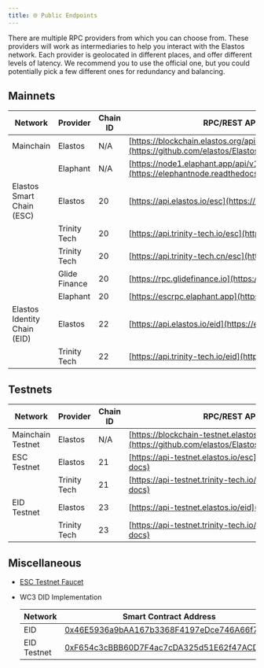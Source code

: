 ```yaml
---
title: 🌐 Public Endpoints
---
```


There are multiple RPC providers from which you can choose from. These providers will work as intermediaries to help you interact with the Elastos network. Each provider is geolocated in different places, and offer different levels of latency. We recommend you to use the official one, but you could potentially pick a few different ones for redundancy and balancing.

## Mainnets

| Network                      | Provider      | Chain ID | RPC/REST API URL (Link to docs)                                                                                  | Explorer URL                   |
| ---------------------------- | ------------- | -------- | ---------------------------------------------------------------------------------------------------------------- | ------------------------------ |
| Mainchain                    | Elastos       | N/A      | [https://blockchain.elastos.org/api/v1/](https://github.com/elastos/Elastos.ELA/blob/master/docs/Restful_API.md) | https://blockchain.elastos.org |
|                              | Elaphant      | N/A      | [https://node1.elaphant.app/api/v1/](https://elephantnode.readthedocs.io/en/latest/)                             |                                |
| Elastos Smart Chain (ESC)    | Elastos       | 20       | [https://api.elastos.io/esc](https://esc.elastos.io/api-docs)                                                    | https://esc.elastos.io         |
|                              | Trinity Tech  | 20       | [https://api.trinity-tech.io/esc](https://esc.elastos.io/api-docs)                                               |                                |
|                              | Trinity Tech  | 20       | [https://api.trinity-tech.cn/esc](https://esc.elastos.io/api-docs)                                               |                                |
|                              | Glide Finance | 20       | [https://rpc.glidefinance.io](https://esc.elastos.io/api-docs)                                                   |                                |
|                              | Elaphant      | 20       | [https://escrpc.elaphant.app](https://esc.elastos.io/api-docs)                                                   |                                |
| Elastos Identity Chain (EID) | Elastos       | 22       | [https://api.elastos.io/eid](https://eid.elastos.io/api-docs)                                                    | https://eid.elastos.io/        |
|                              | Trinity Tech  | 22       | [https://api.trinity-tech.io/eid](https://eid.elastos.io/api-docs)                                               |                                |

## Testnets

| Network           | Provider     | Chain ID | RPC/REST API URL (Link to docs)                                                                                          | Explorer URL                           |
| ----------------- | ------------ | -------- | ------------------------------------------------------------------------------------------------------------------------ | -------------------------------------- |
| Mainchain Testnet | Elastos      | N/A      | [https://blockchain-testnet.elastos.org/api/v1/](https://github.com/elastos/Elastos.ELA/blob/master/docs/Restful_API.md) | https://blockchain-testnet.elastos.org |
| ESC Testnet       | Elastos      | 21       | [https://api-testnet.elastos.io/esc](https://esc-testnet.elastos.io/api-docs)                                            | https://esc-testnet.elastos.io/        |
|                   | Trinity Tech | 21       | [https://api-testnet.trinity-tech.io/esc](https://esc-testnet.elastos.io/api-docs)                                       |                                        |
| EID Testnet       | Elastos      | 23       | [https://api-testnet.elastos.io/eid](https://eid-testnet.elastos.io/api-docs)                                            | https://eid-testnet.elastos.io/        |
|                   | Trinity Tech | 23       | [https://api-testnet.trinity-tech.io/eid](https://eid-testnet.elastos.io/api-docs)                                       |

## Miscellaneous

- [ESC Testnet Faucet](https://esc-faucet.elastos.io/)

- WC3 DID Implementation

  | Network     | Smart Contract Address                                                                                                          |
  | ----------- | ------------------------------------------------------------------------------------------------------------------------------- |
  | EID         | [0x46E5936a9bAA167b3368F4197eDce746A66f7a7a](https://eid.elastos.io/address/0x46E5936a9bAA167b3368F4197eDce746A66f7a7a)         |
  | EID Testnet | [0xF654c3cBBB60D7F4ac7cDA325d51E62f47ACD436](https://eid-testnet.elastos.io/address/0xF654c3cBBB60D7F4ac7cDA325d51E62f47ACD436) |
